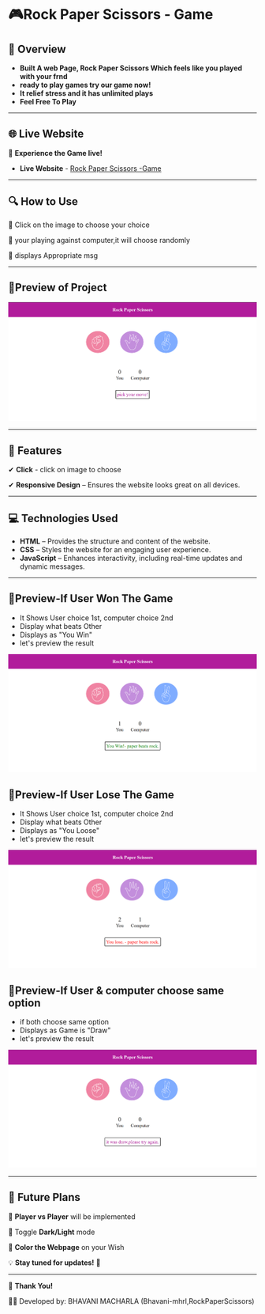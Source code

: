 # 🎮Rock Paper Scissors - Game

## 📌 **Overview**

- **Built A web Page, Rock Paper Scissors Which feels like you played with your frnd**
- **ready to play games try our game now!**
- **It relief stress and it has unlimited plays**
- **Feel Free To Play**

---

## 🌐 **Live Website**
🚀 **Experience the Game live!**
- **Live Website** - [Rock Paper Scissors -Game](
   https://bhavani-mhrl.github.io/rockPaperScissors-project/)

---

## 🔍 **How to Use**
🔹 Click on the image to choose your choice

🔹 your playing against computer,it will choose randomly

🔹 displays Appropriate msg

---

## 📸Preview of Project

![Rock Paper Scissor Preview](https://github.com/bhavani-mhrl/rockPaperScissors-project/blob/1efd0c12516f9d9397aa56ffd8f79227d0772465/Screenshot%202025-09-23%20200543.png)

---

## 🌟 Features
✔ **Click** - click on image to choose

✔ **Responsive Design** – Ensures the website looks great on all devices.

---

## 💻 Technologies Used

- **HTML** – Provides the structure and content of the website.
- **CSS** – Styles the website for an engaging user experience.
- **JavaScript** – Enhances interactivity, including real-time updates and dynamic messages.

---

## 📸Preview-If User Won The Game
- It Shows User choice 1st, computer choice 2nd 
- Display what beats Other
- Displays as "You Win"
- let's preview the result

![](https://github.com/bhavani-mhrl/rockPaperScissors-project/blob/9f0b6ee6ad792295b278e766f9544cbf5e0a7688/Screenshot%202025-09-23%20200625.png)

## 📸Preview-If User Lose The Game
- It Shows User choice 1st, computer choice 2nd 
- Display what beats Other
- Displays as "You Loose"
- let's preview the result

![](https://github.com/bhavani-mhrl/rockPaperScissors-project/blob/062a3c3a13933de8d656a183037b95a63384728c/Screenshot%202025-09-23%20200653.png)

## 📸Preview-If User & computer choose same option
- if both choose same option
- Displays as Game is "Draw"
- let's preview the result

![](https://github.com/bhavani-mhrl/rockPaperScissors-project/blob/5f18474c35755ff97ba42dfb2307512a1de1f161/Screenshot%202025-09-23%20200605.png)

---

## 🚀 Future Plans
🔹 **Player vs Player** will be implemented

🔹 Toggle **Dark/Light** mode

🔹 **Color the Webpage** on your Wish


💡 **Stay tuned for updates!** 🎉

---

🙌 **Thank You!**

👩‍💻 Developed by: BHAVANI MACHARLA (Bhavani-mhrl,RockPaperScissors)


